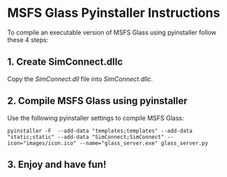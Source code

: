 # MSFS Glass Pyinstaller Instructions

To compile an executable version of MSFS Glass using pyinstaller follow these 4 steps:

## 1. Create SimConnect.dllc

Copy the *SimConnect.dll* file into *SimConnect.dllc*.

## 2. Compile MSFS Glass using pyinstaller

Use the following pyinstaller settings to compile MSFS Glass:

```
pyinstaller -F  --add-data "templates;templates" --add-data "static;static" --add-data "SimConnect;SimConnect" --icon="images/icon.ico" --name="glass_server.exe" glass_server.py
```

## 3. Enjoy and have fun!
